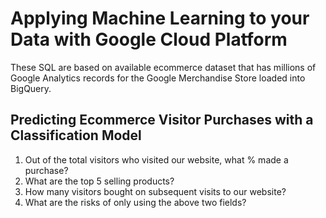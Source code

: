 # Applying Machine Learning to your Data with Google Cloud Platform
These SQL are based on available ecommerce dataset that has millions of Google Analytics records for the Google Merchandise Store loaded into BigQuery. 

## Predicting Ecommerce Visitor Purchases with a Classification Model

1. Out of the total visitors who visited our website, what % made a purchase?
2. What are the top 5 selling products?
3. How many visitors bought on subsequent visits to our website?
4. What are the risks of only using the above two fields?
